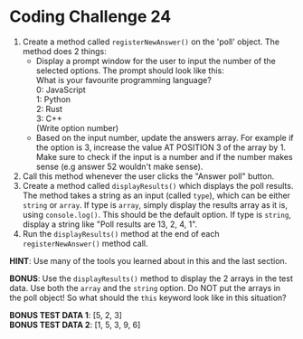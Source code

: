 # Coding Challenge 24

1. Create a method called `registerNewAnswer()` on the 'poll' object. The method does 2 things:
    * Display a prompt window for the user to input the number of the selected options. The prompt should look like this:  
    What is your favourite programming language?  
    0: JavaScript  
    1: Python  
    2: Rust  
    3: C++  
    (Write option number)
    * Based on the input number, update the answers array. For example if the option is 3, increase the value AT POSITION 3 of the array by 1. Make sure to check if the input is a number and if the number makes sense (e.g answer 52 wouldn't make sense).
2. Call this method whenever the user clicks the "Answer poll" button.
3. Create a method called `displayResults()` which displays the poll results. The method takes a string as an input (called `type`), which can be either `string` or `array`. If type is `array`, simply display the results array as it is, using `console.log()`. This should be the default option. If type is `string`, display a string like "Poll results are 13, 2, 4, 1".
4. Run the `displayResults()` method at the end of each `registerNewAnswer()` method call.

**HINT**: Use many of the tools you learned about in this and the last section.

**BONUS**: Use the `displayResults()` method to display the 2 arrays in the test data. Use both the `array` and the `string` option. Do NOT put the arrays in the poll object! So what should the `this` keyword look like in this situation?

**BONUS TEST DATA 1**: [5, 2, 3]  
**BONUS TEST DATA 2**: [1, 5, 3, 9, 6]